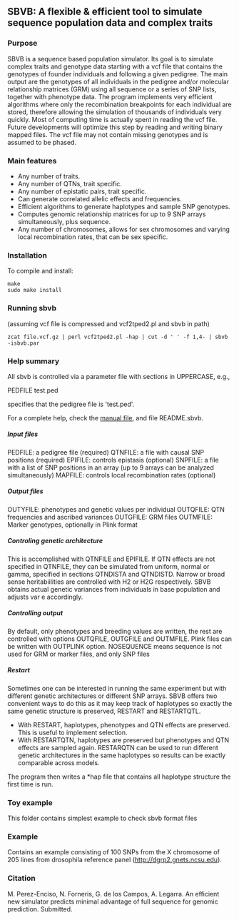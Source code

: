 ## SBVB: A flexible & efficient tool to simulate sequence population data and complex traits

### Purpose
SBVB is a sequence based population simulator. Its goal is to simulate complex traits and genotype data starting with a vcf file that contains the genotypes of founder individuals and following a given pedigree. The main output are the genotypes of all individuals in the pedigree and/or molecular relationship matrices (GRM) using all sequence or a series of SNP lists, together with phenotype data. The program implements very efficient algorithms where only the recombination breakpoints for each individual are stored, therefore allowing the simulation of thousands of individuals very quickly. Most of computing time is actually spent in reading the vcf file. Future developments will optimize this step by reading and writing binary mapped files. The vcf file may not contain missing genotypes and is assumed to be phased.

### Main features
- Any number of traits.
- Any number of QTNs, trait specific.
- Any number of epistatic pairs, trait specific.
- Can generate correlated allelic effects and frequencies.
- Efficient algorithms to generate haplotypes and sample SNP genotypes.
- Computes genomic relationship matrices for up to 9 SNP arrays simultaneously, plus sequence.
- Any number of chromosomes, allows for sex chromosomes and varying local recombination rates, that can be sex specific.

### Installation
To compile and install:
```
make
sudo make install
```

### Running sbvb
(assuming vcf file is compressed and vcf2tped2.pl and sbvb in path)
```
zcat file.vcf.gz | perl vcf2tped2.pl -hap | cut -d ' ' -f 1,4- | sbvb -isbvb.par
```
### Help summary
All sbvb is controlled via a parameter file with sections in UPPERCASE, e.g.,

PEDFILE
test.ped

specifies that the pedigree file is 'test.ped'. 

For a complete help, check the [manual file](https://github.com/mperezenciso/sbvb0/blob/master/SBVB_manual.pdf), and file README.sbvb. 

##### Input files
PEDFILE: a pedigree file (required)
QTNFILE: a file with causal SNP positions (required)
EPIFILE: controls epistasis (optional)
SNPFILE: a file with a list of SNP positions in an array (up to 9 arrays can be analyzed simultaneously)
MAPFILE: controls local recombination rates (optional)

##### Output files
OUTYFILE: phenotypes and genetic values per individual
OUTQFILE: QTN frequencies and ascribed variances
OUTGFILE: GRM files
OUTMFILE: Marker genotypes, optionally in Plink format

##### Controling genetic architecture
This is accomplished with QTNFILE and EPIFILE. If QTN effects are not specified in QTNFILE, they can be simulated from uniform, normal or gamma, specified in sections QTNDISTA and QTNDISTD. Narrow or broad sense heritabiilities are controlled with H2 or H2G respectively. SBVB obtains actual genetic variances from individuals in base population and adjusts var e accordingly.

##### Controlling output
By default, only phenotypes and breeding values are written, the rest are controlled with options OUTQFILE, OUTGFILE and OUTMFILE.
Plink files can  be written with OUTPLINK option. 
NOSEQUENCE means sequence is not used for GRM or marker files, and only SNP files 

##### Restart
Sometimes one can be interested in running the same experiment but with different genetic architectures or different SNP arrays. SBVB offers two convenient ways to do this as it may keep track of haplotypes so exactly the same genetic structure is preserved, RESTART and RESTARTQTL. 

- With RESTART, haplotypes, phenotypes and QTN effects are preserved. This is useful to implement selection.
- With RESTARTQTN, haplotypes are preserved but phenotypes and QTN effects are sampled again. RESTARQTN can be used to run different genetic architectures in the same haplotypes so results can be exactly comparable across models.

The program then writes a *hap file that contains all haplotype structure the first time is run.

### Toy example
This folder contains simplest example to check sbvb format files

### Example
Contains an example consisting of 100 SNPs from the X chromosome of 205 lines from drosophila reference panel (http://dgrp2.gnets.ncsu.edu). 

### Citation
M. Perez-Enciso, N. Forneris, G. de los Campos, A. Legarra. An efficient new simulator predicts minimal advantage of full sequence for genomic prediction. Submitted.
